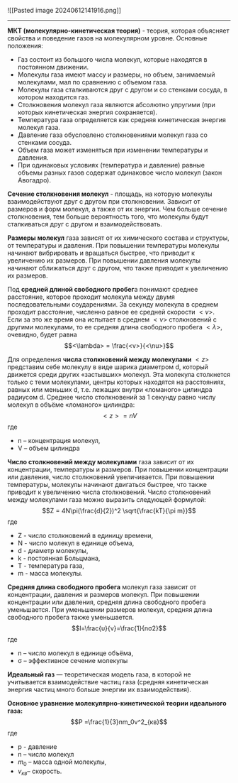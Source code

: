 ![[Pasted image 20240612141916.png]]

---

**МКТ (молекулярно-кинетическая теория)** - теория, которая объясняет свойства и поведение газов на молекулярном уровне. Основные положения:
 - Газ состоит из большого числа молекул, которые находятся в постоянном движении.
 - Молекулы газа имеют массу и размеры, но объем, занимаемый молекулами, мал по сравнению с объемом газа.
 - Молекулы газа сталкиваются друг с другом и со стенками сосуда, в котором находится газ.
 - Столкновения молекул газа являются абсолютно упругими (при которых кинетическая энергия сохраняется).
 - Температура газа определяется как средняя кинетическая энергия молекул газа.
 - Давление газа обусловлено столкновениями молекул газа со стенками сосуда.
 - Объем газа может изменяться при изменении температуры и давления.
 - При одинаковых условиях (температура и давление) равные объемы разных газов содержат одинаковое число молекул (закон Авогадро).

**Сечение столкновения молекул** - площадь, на которую молекулы взаимодействуют друг с другом при столкновении. Зависит от размеров и форм молекул, а также от их энергии. Чем больше сечение столкновения, тем больше вероятность того, что молекулы будут сталкиваться друг с другом и взаимодействовать.

**Размеры молекул** газа зависят от их химического состава и структуры, от температуры и давления. При повышении температуры молекулы начинают вибрировать и вращаться быстрее, что приводит к увеличению их размеров. При повышении давления молекулы начинают сближаться друг с другом, что также приводит к увеличению их размеров.

Под **средней длиной свободного пробег**а понимают среднее расстояние, которое проходит молекула между двумя последовательными соударениями. За секунду молекула в среднем проходит расстояние, численно равное ее средней скорости $<v>$. Если за это же время она испытает в среднем $<\nu>$ столкновений с другими молекулами, то ее средняя длина свободного пробега $<\lambda>$, очевидно, будет равна $$<\lambda> = \frac{<v>}{<\nu>}$$

Для определения **числа столкновений между молекулами** $<z>$ представим себе молекулу в виде шарика диаметром d, который движется среди других «застывших» молекул. Эта молекула столкнется только с теми молекулами, центры которых находятся на расстояниях, равных или меньших d, т.е. лежащих внутри «ломаного» цилиндра радиусом d. Среднее число столкновений за 1 секунду равно числу молекул в объёме «ломаного» цилиндра:$$<z> = nV$$
где 
- n – концентрация молекул, 
- V – объем цилиндра

**Число столкновений между молекулами** газа зависит от их концентрации, температуры и размеров. При повышении концентрации или давления, число столкновений увеличивается. При повышении температуры, молекулы начинают двигаться быстрее, что также приводит к увеличению числа столкновений. Число столкновений между молекулами газа можно выразить следующей формулой: $$Z = 4N\pi(\frac{d}{2})^2 \sqrt{\frac{kT}{\pi m}}$$
где 
- Z - число столкновений в единицу времени,
- N - число молекул в единице объема, 
- d - диаметр молекулы, 
- k - постоянная Больцмана, 
- T - температура газа,
- m - масса молекулы.

**Средняя длина свободного пробега** молекул газа зависит от концентрации, давления и размеров молекул. При повышении концентрации или давления, средняя длина свободного пробега уменьшается. При уменьшении размеров молекул, средняя длина свободного пробега также уменьшается. $$l=\frac{υ}{ν}=\frac{1}{nσ2​}$$где 
- n – число молекул в единице объёма, 
- σ – эффективное сечение молекулы

**Идеальный газ** — теоретическая модель газа, в которой не учитывается
взаимодействие частиц газа (средняя кинетическая энергия частиц много больше
энергии их взаимодействия).

**Основное уравнение молекулярно-кинетической теории идеального газа:**
$$P =\frac{1}{3}nm_0v^2_{кв}$$ где 
- p - давление
- n – число молекул
- $m_0$ – масса одной молекулы,
- $v_{кв}$– скорость.